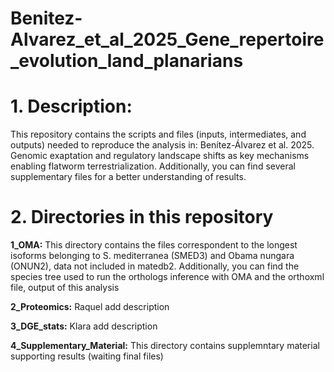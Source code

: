 # Benitez-Alvarez_et_al_2025_Gene_repertoire_evolution_land_planarians
# 1. Description:
This repository contains the scripts and files (inputs, intermediates, and outputs)  needed to reproduce the analysis in: Benítez-Álvarez et al. 2025. Genomic exaptation and regulatory landscape shifts as key mechanisms enabling flatworm terrestrialization. Additionally, you can find several supplementary files for a better understanding of results.

# 2. Directories in this repository

**1_OMA:** This directory contains the files correspondent to the longest isoforms belonging to S. mediterranea (SMED3) and Obama nungara (ONUN2), data not included in matedb2. Additionally, you can find the species tree used to run the orthologs inference with OMA and the orthoxml file, output of this analysis

**2_Proteomics:** Raquel add description

**3_DGE_stats:** Klara add description

**4_Supplementary_Material:** This directory contains supplemntary material supporting results  (waiting final files)
